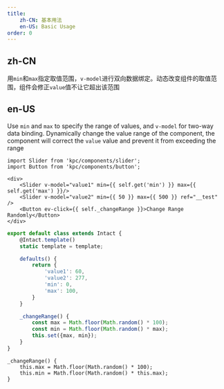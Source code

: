 ```yaml
---
title: 
    zh-CN: 基本用法
    en-US: Basic Usage
order: 0
---
```

## zh-CN

用`min`和`max`指定取值范围，`v-model`进行双向数据绑定。动态改变组件的取值范围，组件会修正`value`值不让它超出该范围

## en-US

Use `min` and `max` to specify the range of values, and `v-model` for two-way data binding. Dynamically change the value range of the component, the component will correct the `value` value and prevent it from exceeding the range

```vdt
import Slider from 'kpc/components/slider';
import Button from 'kpc/components/button';

<div>
    <Slider v-model="value1" min={{ self.get('min') }} max={{ self.get('max') }}/>
    <Slider v-model="value2" min={{ 50 }} max={{ 500 }} ref="__test" />
    <Button ev-click={{ self._changeRange }}>Change Range Randomly</Button>
</div>
```

```js
export default class extends Intact {
    @Intact.template()
    static template = template;

    defaults() {
        return {
            'value1': 60,
            'value2': 277,
            'min': 0,
            'max': 100,
        }
    }

    _changeRange() {
        const max = Math.floor(Math.random() * 100);
        const min = Math.floor(Math.random() * max);
        this.set({max, min});
    }
}
```

```vue-methods
_changeRange() {
    this.max = Math.floor(Math.random() * 100);
    this.min = Math.floor(Math.random() * this.max);
}
```
